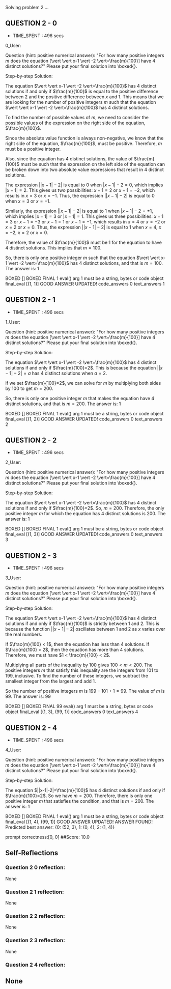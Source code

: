 Solving problem 2 ...



## QUESTION 2 - 0 
- TIME_SPENT : 496 secs

0_User:

Question (hint: positive numerical answer):
"For how many positive integers $m$ does the equation \[\vert \vert x-1 \vert -2 \vert=\frac{m}{100}\] have $4$ distinct solutions?"
Please put your final solution into \boxed{}.

Step-by-step Solution:


The equation $\vert \vert x-1 \vert -2 \vert=\frac{m}{100}$ has 4 distinct solutions if and only if $\frac{m}{100}$ is equal to the positive difference between 2 and the positive difference between $x$ and 1. This means that we are looking for the number of positive integers $m$ such that the equation $\vert \vert x-1 \vert -2 \vert=\frac{m}{100}$ has 4 distinct solutions.

To find the number of possible values of $m$, we need to consider the possible values of the expression on the right side of the equation, $\frac{m}{100}$.

Since the absolute value function is always non-negative, we know that the right side of the equation, $\frac{m}{100}$, must be positive. Therefore, $m$ must be a positive integer.

Also, since the equation has 4 distinct solutions, the value of $\frac{m}{100}$ must be such that the expression on the left side of the equation can be broken down into two absolute value expressions that result in 4 distinct solutions.

The expression $\vert \vert x-1 \vert -2 \vert$ is equal to 0 when $\vert x-1 \vert -2 = 0$, which implies $\vert x-1 \vert = 2$. This gives us two possibilities: $x-1 = 2$ or $x-1 = -2$, which results in $x = 3$ or $x = -1$. Thus, the expression $\vert \vert x-1 \vert -2 \vert$ is equal to 0 when $x = 3$ or $x = -1$.

Similarly, the expression $\vert \vert x-1 \vert -2 \vert$ is equal to 1 when $\vert x-1 \vert -2 = \pm 1$, which implies $\vert x-1 \vert = 3$ or $\vert x-1 \vert = 1$. This gives us three possibilities: $x-1 = 3$ or $x-1 = -3$ or $x-1 = 1$ or $x-1 = -1$, which results in $x = 4$ or $x = -2$ or $x = 2$ or $x = 0$. Thus, the expression $\vert \vert x-1 \vert -2 \vert$ is equal to 1 when $x = 4$, $x = -2$, $x = 2$ or $x = 0$.

Therefore, the value of $\frac{m}{100}$ must be 1 for the equation to have 4 distinct solutions. This implies that $m = 100$.

So, there is only one positive integer $m$ such that the equation $\vert \vert x-1 \vert -2 \vert=\frac{m}{100}$ has 4 distinct solutions, and that is $m = 100$. The answer is: $1$

BOXED []
BOXED FINAL 1
eval() arg 1 must be a string, bytes or code object final_eval
[(1, 1)]
GOOD ANSWER UPDATED!
code_answers 0 text_answers 1



## QUESTION 2 - 1 
- TIME_SPENT : 496 secs

1_User:

Question (hint: positive numerical answer):
"For how many positive integers $m$ does the equation \[\vert \vert x-1 \vert -2 \vert=\frac{m}{100}\] have $4$ distinct solutions?"
Please put your final solution into \boxed{}.

Step-by-step Solution:


The equation $\vert \vert x-1 \vert -2 \vert=\frac{m}{100}$ has 4 distinct solutions if and only if $\frac{m}{100}=2$. This is because the equation $\vert \vert x-1 \vert -2 \vert=a$ has 4 distinct solutions when $a=2$.

If we set $\frac{m}{100}=2$, we can solve for $m$ by multiplying both sides by $100$ to get $m=200$.

So, there is only one positive integer $m$ that makes the equation have 4 distinct solutions, and that is $m=200$. The answer is: $1$

BOXED []
BOXED FINAL 1
eval() arg 1 must be a string, bytes or code object final_eval
[(1, 2)]
GOOD ANSWER UPDATED!
code_answers 0 text_answers 2



## QUESTION 2 - 2 
- TIME_SPENT : 496 secs

2_User:

Question (hint: positive numerical answer):
"For how many positive integers $m$ does the equation \[\vert \vert x-1 \vert -2 \vert=\frac{m}{100}\] have $4$ distinct solutions?"
Please put your final solution into \boxed{}.

Step-by-step Solution:


The equation $\vert \vert x-1 \vert -2 \vert=\frac{m}{100}$ has 4 distinct solutions if and only if $\frac{m}{100}=2$.
So, $m=200$.
Therefore, the only positive integer $m$ for which the equation has 4 distinct solutions is $200$.
The answer is: $1$

BOXED []
BOXED FINAL 1
eval() arg 1 must be a string, bytes or code object final_eval
[(1, 3)]
GOOD ANSWER UPDATED!
code_answers 0 text_answers 3



## QUESTION 2 - 3 
- TIME_SPENT : 496 secs

3_User:

Question (hint: positive numerical answer):
"For how many positive integers $m$ does the equation \[\vert \vert x-1 \vert -2 \vert=\frac{m}{100}\] have $4$ distinct solutions?"
Please put your final solution into \boxed{}.

Step-by-step Solution:


The equation $\vert \vert x-1 \vert -2 \vert=\frac{m}{100}$ has 4 distinct solutions if and only if $\frac{m}{100}$ is strictly between 1 and 2. This is because the function $\vert \vert x-1 \vert -2 \vert$ oscillates between 1 and 2 as $x$ varies over the real numbers.

If $\frac{m}{100} < 1$, then the equation has less than 4 solutions. If $\frac{m}{100} > 2$, then the equation has more than 4 solutions. Therefore, we must have $1 < \frac{m}{100} < 2$.

Multiplying all parts of the inequality by 100 gives $100 < m < 200$. The positive integers $m$ that satisfy this inequality are the integers from 101 to 199, inclusive. To find the number of these integers, we subtract the smallest integer from the largest and add 1.

So the number of positive integers $m$ is $199 - 101 + 1 = 99$.
The value of $m$ is 99. The answer is: $99$

BOXED []
BOXED FINAL 99
eval() arg 1 must be a string, bytes or code object final_eval
[(1, 3), (99, 1)]
code_answers 0 text_answers 4



## QUESTION 2 - 4 
- TIME_SPENT : 496 secs

4_User:

Question (hint: positive numerical answer):
"For how many positive integers $m$ does the equation \[\vert \vert x-1 \vert -2 \vert=\frac{m}{100}\] have $4$ distinct solutions?"
Please put your final solution into \boxed{}.

Step-by-step Solution:


The equation $||x-1|-2|=\frac{m}{100}$ has 4 distinct solutions if and only if $\frac{m}{100}=2$.
So we have $m=200$. Therefore, there is only one positive integer $m$ that satisfies the condition, and that is $m=200$. The answer is: $1$

BOXED []
BOXED FINAL 1
eval() arg 1 must be a string, bytes or code object final_eval
[(1, 4), (99, 1)]
GOOD ANSWER UPDATED!
ANSWER FOUND!
Predicted best answer: {0: (52, 3), 1: (0, 4), 2: (1, 4)}

prompt correctness:[0, 0]
##Score: 10.0

## Self-Reflections

### Question 2 0 reflection:
None
### Question 2 1 reflection:
None
### Question 2 2 reflection:
None
### Question 2 3 reflection:
None
### Question 2 4 reflection:
None
---
